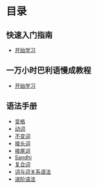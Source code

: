 # 目录
## 快速入门指南

* [开始学习](shortcut/summary.md)

## 一万小时巴利语慢成教程

* [开始学习](palistep/summary.md)

## 语法手册

* [变格](declension/summary.md)
* [动词](verbal/summary.md)
* [不变词]()
* [接头词]()
* [接尾词]()
* [Sandhi]()
* [复合词]()
* [词与词关系语法](basic-relation/summary.md)
* [进阶语法](grammar/summary.md)
